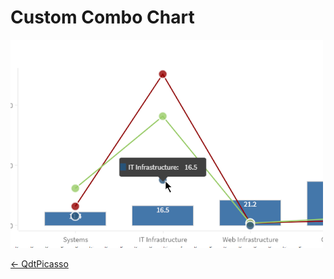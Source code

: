 # Custom Combo Chart

![Custom Combo Chart](../assets/picassoCustomChart.png)



[← QdtPicasso](../)